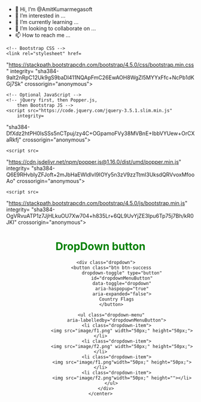 - 👋 Hi, I’m @AmitKumarmegasoft
- 👀 I’m interested in ...
- 🌱 I’m currently learning ...
- 💞️ I’m looking to collaborate on ...
- 📫 How to reach me ...

<!---
AmitKumarmegasoft/AmitKumarmegasoft is a ✨ special ✨ repository because its `README.md` (this file) appears on your GitHub profile.
You can click the Preview link to take a look at your changes.
--->
<!DOCTYPE html>
<html lang="en">

<head>
	<!-- Required meta tags -->
	<meta charset="utf-8">
	<meta name="viewport" content=
			"width=device-width, initial-scale=1,
			shrink-to-fit=no">

	<!-- Bootstrap CSS -->
	<link rel="stylesheet" href=
"https://stackpath.bootstrapcdn.com/bootstrap/4.5.0/css/bootstrap.min.css"
		integrity=
"sha384-9aIt2nRpC12Uk9gS9baDl411NQApFmC26EwAOH8WgZl5MYYxFfc+NcPb1dKGj7Sk"
		crossorigin="anonymous">

	<!-- Optional JavaScript -->
	<!-- jQuery first, then Popper.js,
		then Bootstrap JS -->
	<script src="https://code.jquery.com/jquery-3.5.1.slim.min.js"
		integrity=
"sha384-DfXdz2htPH0lsSSs5nCTpuj/zy4C+OGpamoFVy38MVBnE+IbbVYUew+OrCXaRkfj"
		crossorigin="anonymous">
	</script>
	
	<script src=
"https://cdn.jsdelivr.net/npm/popper.js@1.16.0/dist/umd/popper.min.js"
		integrity=
"sha384-Q6E9RHvbIyZFJoft+2mJbHaEWldlvI9IOYy5n3zV9zzTtmI3UksdQRVvoxMfooAo"
		crossorigin="anonymous">
	</script>
	
	<script src=
"https://stackpath.bootstrapcdn.com/bootstrap/4.5.0/js/bootstrap.min.js"
		integrity=
"sha384-OgVRvuATP1z7JjHLkuOU7Xw704+h835Lr+6QL9UvYjZE3Ipu6Tp75j7Bh/kR0JKI"
		crossorigin="anonymous">
	</script>
</head>

<body>
	<center>
		<h1 style="color: green">
			DropDown button
		</h1>
		
		<div class="dropdown">
			<button class="btn btn-success
					dropdown-toggle" type="button"
					id="dropdownMenuButton"
					data-toggle="dropdown"
					aria-haspopup="true"
					aria-expanded="false">
				Country Flags
			</button>

			<ul class="dropdown-menu"
				aria-labelledby="dropdownMenuButton">
				<li class="dropdown-item">
					<img src="image/f1.png" width="50px;" height="50px;"></li>
				<li class="dropdown-item">
					<img src="image/f2.png"	width="50px;" height="50px;"></li>
				<li class="dropdown-item">
					<img src="image/f1.png"width="50px;" height="50px;"></li>
				<li class="dropdown-item">
					<img src="image/f2.png"width="50px;" height=""></li>
			</ul>
		</div>
	</center>
</body>

</html>

